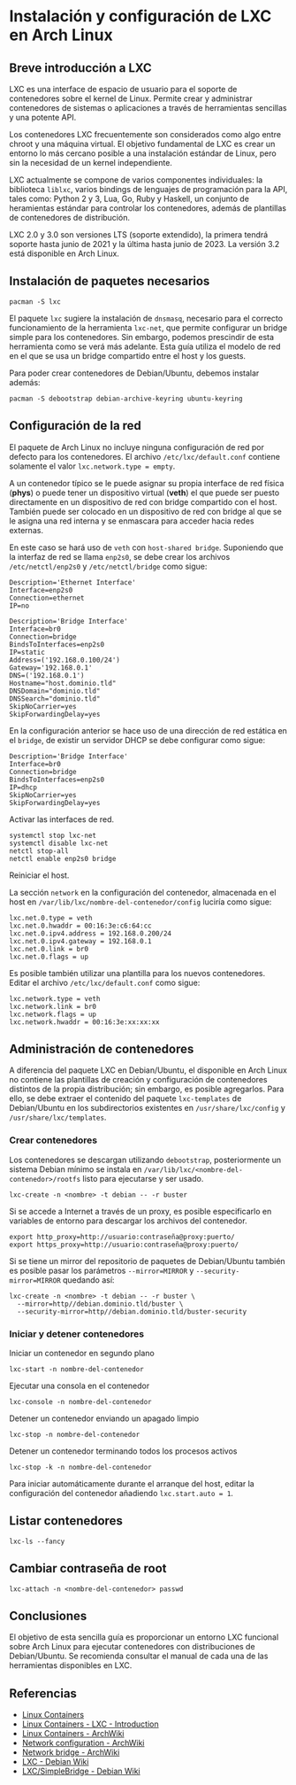# Instalación y configuración de LXC en Arch Linux

## Breve introducción a LXC

LXC es una interface de espacio de usuario para el soporte de contenedores sobre el kernel de Linux. Permite crear y administrar contenedores de sistemas o aplicaciones a través de herramientas sencillas y una potente API.

Los contenedores LXC frecuentemente son considerados como algo entre chroot y una máquina virtual. El objetivo fundamental de LXC es crear un entorno lo más cercano posible a una instalación estándar de Linux, pero sin la necesidad de un kernel independiente.

LXC actualmente se compone de varios componentes individuales: la biblioteca `liblxc`, varios bindings de lenguajes de programación para la API, tales como: Python 2 y 3, Lua, Go, Ruby y Haskell, un conjunto de heramientas estándar para controlar los contenedores, además de plantillas de contenedores de distribución.

LXC 2.0 y 3.0 son versiones LTS (soporte extendido), la primera tendrá soporte hasta junio de 2021 y la última hasta junio de 2023. La versión 3.2 está disponible en Arch Linux.

## Instalación de paquetes necesarios

```
pacman -S lxc
```

El paquete `lxc` sugiere la instalación de `dnsmasq`, necesario para el correcto funcionamiento de la herramienta `lxc-net`, que permite configurar un bridge simple para los contenedores. Sin embargo, podemos prescindir de esta herramienta como se verá más adelante. Esta guía utiliza el modelo de red en el que se usa un bridge compartido entre el host y los guests.

Para poder crear contenedores de Debian/Ubuntu, debemos instalar además:

```
pacman -S debootstrap debian-archive-keyring ubuntu-keyring
```

## Configuración de la red

El paquete de Arch Linux no incluye ninguna configuración de red por defecto para los contenedores. El archivo `/etc/lxc/default.conf` contiene solamente el valor `lxc.network.type = empty`.

A un contenedor típico se le puede asignar su propia interface de red física (**phys**) o puede tener un dispositivo virtual (**veth**) el que puede ser puesto directamente en un dispositivo de red con bridge compartido con el host. También puede ser colocado en un dispositivo de red con bridge al que se le asigna una red interna y se enmascara para acceder hacia redes externas.

En este caso se hará uso de `veth` con `host-shared bridge`. Suponiendo que la interfaz de red se llama `enp2s0`, se debe crear los archivos `/etc/netctl/enp2s0` y `/etc/netctl/bridge` como sigue: 

```
Description='Ethernet Interface'
Interface=enp2s0
Connection=ethernet
IP=no
```

```
Description='Bridge Interface'
Interface=br0
Connection=bridge
BindsToInterfaces=enp2s0
IP=static
Address=('192.168.0.100/24')
Gateway='192.168.0.1'
DNS=('192.168.0.1')
Hostname="host.dominio.tld"
DNSDomain="dominio.tld"
DNSSearch="dominio.tld"
SkipNoCarrier=yes
SkipForwardingDelay=yes
```

En la configuración anterior se hace uso de una dirección de red estática en el `bridge`, de existir un servidor DHCP se debe configurar como sigue:

```
Description='Bridge Interface'
Interface=br0
Connection=bridge
BindsToInterfaces=enp2s0
IP=dhcp
SkipNoCarrier=yes
SkipForwardingDelay=yes
```

Activar las interfaces de red.

```
systemctl stop lxc-net
systemctl disable lxc-net
netctl stop-all
netctl enable enp2s0 bridge
```

Reiniciar el host.

La sección `network` en la configuración del contenedor, almacenada en el host en `/var/lib/lxc/nombre-del-contenedor/config` luciría como sigue:

```
lxc.net.0.type = veth
lxc.net.0.hwaddr = 00:16:3e:c6:64:cc
lxc.net.0.ipv4.address = 192.168.0.200/24
lxc.net.0.ipv4.gateway = 192.168.0.1
lxc.net.0.link = br0
lxc.net.0.flags = up
```

Es posible también utilizar una plantilla para los nuevos contenedores. Editar el archivo `/etc/lxc/default.conf` como sigue:

```
lxc.network.type = veth
lxc.network.link = br0
lxc.network.flags = up
lxc.network.hwaddr = 00:16:3e:xx:xx:xx
```

## Administración de contenedores

A diferencia del paquete LXC en Debian/Ubuntu, el disponible en Arch Linux no contiene las plantillas de creación y configuración de contenedores distintos de la propia distribución; sin embargo, es posible agregarlos. Para ello, se debe extraer el contenido del paquete `lxc-templates` de Debian/Ubuntu en los subdirectorios existentes en `/usr/share/lxc/config` y `/usr/share/lxc/templates`.

### Crear contenedores

Los contenedores se descargan utilizando `debootstrap`, posteriormente un sistema Debian mínimo se instala en `/var/lib/lxc/<nombre-del-contenedor>/rootfs` listo para ejecutarse y ser usado.

```
lxc-create -n <nombre> -t debian -- -r buster
```

Si se accede a Internet a través de un proxy, es posible especificarlo en variables de entorno para descargar los archivos del contenedor.

```
export http_proxy=http://usuario:contraseña@proxy:puerto/
export https_proxy=http://usuario:contraseña@proxy:puerto/
```

Si se tiene un mirror del repositorio de paquetes de Debian/Ubuntu también es posible pasar los parámetros `--mirror=MIRROR` y `--security-mirror=MIRROR` quedando así:

```
lxc-create -n <nombre> -t debian -- -r buster \
  --mirror=http//debian.dominio.tld/buster \
  --security-mirror=http//debian.dominio.tld/buster-security
```

### Iniciar y detener contenedores

Iniciar un contenedor en segundo plano

```
lxc-start -n nombre-del-contenedor
```

Ejecutar una consola en el contenedor

```
lxc-console -n nombre-del-contenedor
```

Detener un contenedor enviando un apagado limpio

```
lxc-stop -n nombre-del-contenedor
```

Detener un contenedor terminando todos los procesos activos

```
lxc-stop -k -n nombre-del-contenedor
```

Para iniciar automáticamente durante el arranque del host, editar la configuración del contenedor añadiendo `lxc.start.auto = 1`.

## Listar contenedores

```
lxc-ls --fancy
```

## Cambiar contraseña de root

```
lxc-attach -n <nombre-del-contenedor> passwd
```

## Conclusiones

El objetivo de esta sencilla guía es proporcionar un entorno LXC funcional sobre Arch Linux para ejecutar contenedores con distribuciones de Debian/Ubuntu. Se recomienda consultar el manual de cada una de las herramientas disponibles en LXC.

## Referencias

* [Linux Containers](https://linuxcontainers.org/)
* [Linux Containers - LXC - Introduction](https://linuxcontainers.org/lxc/introduction/)
* [Linux Containers - ArchWiki](https://wiki.archlinux.org/index.php/Linux_Containers)
* [Network configuration - ArchWiki](https://wiki.archlinux.org/index.php/Network_configuration)
* [Network bridge - ArchWiki](https://wiki.archlinux.org/index.php/Network_bridge)
* [LXC - Debian Wiki](https://wiki.debian.org/LXC)
* [LXC/SimpleBridge - Debian Wiki](https://wiki.debian.org/LXC/SimpleBridge)
